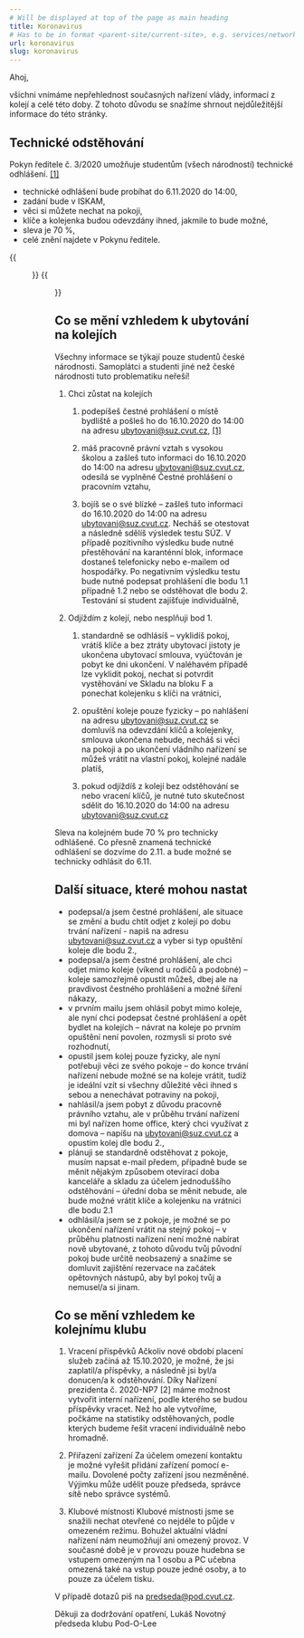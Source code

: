 ```yaml
---
# Will be displayed at top of the page as main heading
title: Koronavirus
# Has to be in format <parent-site/current-site>, e.g. services/network (notice missing slash at the beginning)
url: koronavirus
slug: koronavirus
---
```


Ahoj,

všichni vnímáme nepřehlednost současných nařízení vlády, informací z kolejí a celé této doby. Z tohoto důvodu se snažíme shrnout nejdůležitější informace do této stránky.

## Technické odstěhování

Pokyn ředitele č. 3/2020 umožňuje studentům (všech národností) technické odhlášení. [[1]](https://www.suz.cvut.cz/files/pokyn_3-2020.pdf)

- technické odhlášení bude probíhat do 6.11.2020 do 14:00,
- zadání bude v ISKAM,
- věci si můžete nechat na pokoji,
- klíče a kolejenka budou odevzdány ihned, jakmile to bude možné,
- sleva je 70 %,
- celé znění najdete v Pokynu ředitele.

{{<figure src="images/covid/covid-step1.png" alt="ISKAM step 1">}}
{{<figure src="images/covid/covid-step2.png" alt="ISKAM step 2">}}

## Co se mění vzhledem k ubytování na kolejích

Všechny informace se týkají pouze studentů české národnosti. Samoplátci a studenti jiné než české národnosti tuto problematiku neřeší!

1. Chci zůstat na kolejích

   1. podepíšeš čestné prohlášení o místě bydliště a pošleš ho do 16.10.2020 do 14:00 na adresu ubytovani@suz.cvut.cz, [[1]](https://www.suz.cvut.cz/files/pokyn_3-2020.pdf)

   2. máš pracovně právní vztah s vysokou školou a zašleš tuto informaci do 16.10.2020 do 14:00 na adresu ubytovani@suz.cvut.cz, odesílá se vyplněné Čestné prohlášení o pracovním vztahu,

   3. bojíš se o své blízké – zašleš tuto informaci do 16.10.2020 do 14:00 na adresu ubytovani@suz.cvut.cz. Necháš se otestovat a následně sdělíš výsledek testu SÚZ. V případě pozitivního výsledku bude nutné přestěhování na karanténní blok, informace dostaneš telefonicky nebo e-mailem od hospodářky. Po negativním výsledku testu bude nutné podepsat prohlášení dle bodu 1.1 případně 1.2 nebo se odstěhovat dle bodu 2. Testování si student zajišťuje individuálně,

2. Odjíždím z kolejí, nebo nesplňuji bod 1.

   1. standardně se odhlásíš – vyklidíš pokoj, vrátíš klíče a bez ztráty ubytovací jistoty je ukončena ubytovací smlouva, vyúčtován je pobyt ke dni ukončení. V naléhavém případě lze vyklidit pokoj, nechat si potvrdit vystěhování ve Skladu na bloku F a ponechat kolejenku s klíči na vrátnici,

   2. opuštění koleje pouze fyzicky – po nahlášení na adresu ubytovani@suz.cvut.cz se domluvíš na odevzdání klíčů a kolejenky, smlouva ukončena nebude, necháš si věci na pokoji a po ukončení vládního nařízení se můžeš vrátit na vlastní pokoj, kolejné nadále platíš,

   3. pokud odjíždíš z kolejí bez odstěhování se nebo vracení klíčů, je nutné tuto skutečnost sdělit do 16.10.2020 do 14:00 na adresu ubytovani@suz.cvut.cz

Sleva na kolejném bude 70 % pro technicky odhlášené. Co přesně znamená technické odhlášení se dozvíme do 2.11. a bude možné se technicky odhlásit do 6.11.

## Další situace, které mohou nastat

- podepsal/a jsem čestné prohlášení, ale situace se změní a budu chtít odjet z kolejí po dobu trvání nařízení - napiš na adresu ubytovani@suz.cvut.cz a vyber si typ opuštění koleje dle bodu 2.,
- podepsal/a jsem čestné prohlášení, ale chci odjet mimo koleje (víkend u rodičů a podobné) – koleje samozřejmě opustit můžeš, dbej ale na pravdivost čestného prohlášení a možné šíření nákazy,
- v prvním mailu jsem ohlásil pobyt mimo koleje, ale nyní chci podepsat čestné prohlášení a opět bydlet na kolejích – návrat na koleje po prvním opuštění není povolen, rozmysli si proto své rozhodnutí,
- opustil jsem kolej pouze fyzicky, ale nyní potřebuji věci ze svého pokoje – do konce trvání nařízení nebude možné se na koleje vrátit, tudíž je ideální vzít si všechny důležité věci ihned s sebou a nenechávat potraviny na pokoji,
- nahlásil/a jsem pobyt z důvodu pracovně právního vztahu, ale v průběhu trvání nařízení mi byl nařízen home office, který chci využívat z domova – napíšu na ubytovani@suz.cvut.cz a opustím kolej dle bodu 2.,
- plánuji se standardně odstěhovat z pokoje, musím napsat e-mail předem, případně bude se měnit nějakým způsobem otevírací doba kanceláře a skladu za účelem jednoduššího odstěhování – úřední doba se měnit nebude, ale bude možné vrátit klíče a kolejenku na vrátnici dle bodu 2.1
- odhlásil/a jsem se z pokoje, je možné se po ukončení nařízení vrátit na stejný pokoj – v průběhu platnosti nařízení není možné nabírat nově ubytované, z tohoto důvodu tvůj původní pokoj bude určitě neobsazený a snažíme se domluvit zajištění rezervace na začátek opětovných nástupů, aby byl pokoj tvůj a nemusel/a si jinam.

## Co se mění vzhledem ke kolejnímu klubu

1. Vracení příspěvků
   Ačkoliv nové období placení služeb začíná až 15.10.2020, je možné, že jsi zaplatil/a příspěvky, a následně jsi byl/a donucen/a k odstěhování. Díky Nařízení prezidenta č. 2020-NP7 [2] máme možnost vytvořit interní nařízení, podle kterého se budou příspěvky vracet. Než ho ale vytvoříme, počkáme na statistiky odstěhovaných, podle kterých budeme řešit vracení individuálně nebo hromadně.

2. Přiřazení zařízení
   Za účelem omezení kontaktu je možné vyřešit přidání zařízení pomocí e-mailu. Dovolené počty zařízení jsou nezměněné. Výjimku může udělit pouze předseda, správce sítě nebo správce systémů.

3. Klubové místnosti
   Klubové místnosti jsme se snažili nechat otevřené co nejdéle to půjde v omezeném režimu. Bohužel aktuální vládní nařízení nám neumožňují ani omezený provoz. V současné době je v provozu pouze hudebna se vstupem omezeným na 1 osobu a PC učebna omezená také na vstup pouze jedné osoby, a to pouze za účelem tisku.

V případě dotazů piš na <predseda@pod.cvut.cz>.

Děkuji za dodržování opatření,
Lukáš Novotný
předseda klubu Pod-O-Lee
